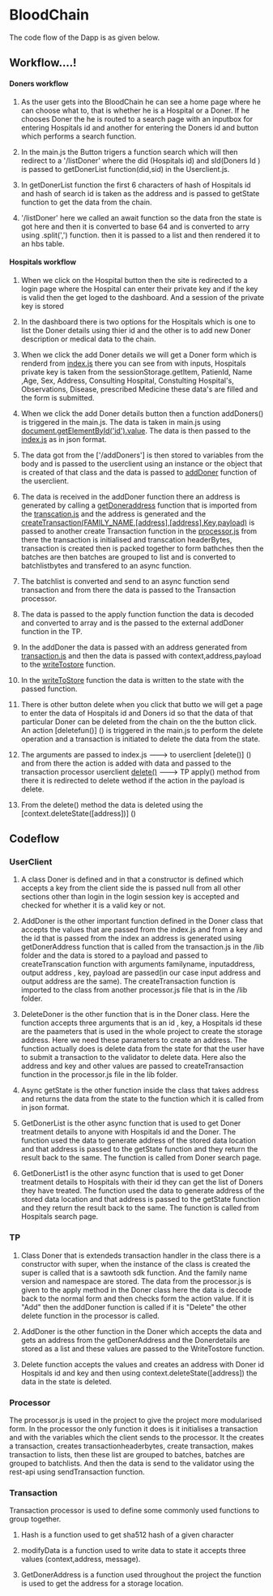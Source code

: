 # BloodChain

The code flow of the Dapp is as given below.


## Workflow....!


#### Doners workflow

1. As the user gets into the BloodChain he can see a home page where he can choose what to, that is whether he is a Hospital or a Doner. If he chooses Doner the he is routed to a search page with an inputbox for entering Hospitals id and another for entering the Doners id  and button which performs a search function.

2. In the main.js the Button trigers a function search which will then redirect to a '/listDoner' where the  did (Hospitals id) and sId(Doners Id ) is passed to getDonerList function(did,sid) in the Userclient.js.


3. In getDonerList function the first 6 characters of hash of Hospitals id and hash of search id is taken as the address and is passed to getState function to get the data from the chain.


4. '/listDoner' here we called an await function so the data fron the state is got here and then it is converted to base 64 and is converted to arry using .split(',') function. then it is passed to a list and then rendered it to an hbs table.


#### Hospitals workflow


1. When we click on the Hospital button then the site is redirected to a login page where the Hospital can enter their private key and if the  key is valid then the get loged to the dashboard. And a session of the private key is stored


2. In the dashboard there is two options for the Hospitals which is one to list the Doner details using thier id and the other is to add new Doner description or medical data to the chain.


3. When we click the add Doner details we will get a Doner form which is renderd from [index.js](http://localhost:3000//DonerForm) there you can see from with inputs, Hospitals private key is taken from the sessionStorage.getItem,  PatienId, Name ,Age, Sex, Address, Consulting Hospital, Constulting Hospital's, Observations, Disease, prescribed Medicine these data's are filled and the form is submitted.


4. When we click the add Doner details button then a function addDoners() is triggered in the main.js. The data is taken in main.js using [document.getElementById('id').value](). The data is then passed to the [index.js]() as in json format.


5. The data got from the ['/addDoners'] is then stored to variables from the body and is passed to the userclient using an instance or the object that is created of that class and the data is passed to [addDoner]() function of the userclient.


6. The data is received in the addDoner function there an address is generated by calling a [getDoneraddress]() function that is imported from the [transcation.js]() and the address is generated and the [createTransaction(FAMILY_NAME,[address],[address],Key,payload)]() is passed to another create Transaction function in the [processor.js]() from there the transaction is initialised and transcation headerBytes, transaction is created then is packed together to form bathches then the batches are then batches are grouped to list and is converted to batchlistbytes and transfered to an async function.


7. The batchlist is converted and send to an async function send transaction and from there the data is passed to the Transaction processor.



8. The data is passed to the apply function function the data is decoded and converted to array and is the passed to the external addDoner function in the TP.


9. In the addDoner the data is passed with an address generated from [transaction.js]() and then the data is passed with context,address,payload to the [writeTostore]() function. 


10. In the [writeToStore]() function the data is written to the state with the passed function.


11. There is other button delete when you click that butto we will get a page to enter the data of Hospitals id and Doners id so that the data of that particular Doner can be deleted from the chain on the the button click. An action [deletefun()] () is triggered in the main.js to perform the delete operation and a transaction is initiated to delete the data from the state.


12.  The arguments are passed to index.js ---> to userclient [delete()] () and from there the action is added with data and passed to the transaction processor userclient [delete()]() ---> TP apply() method from there it is redirected to delete wethod if the action in the payload is delete.


13. From the delete() method the data is deleted using the  [context.deleteState([address])] ()





## Codeflow



### UserClient


1. A class Doner is defined and in that a constructor is defined which accepts a key from the client side the is passed null from all other sections other than login in the login session key is accepted and checked for whether it is a valid key or not.


2. AddDoner is the other important function defined in the Doner class that accepts the values that are passed from the index.js and from a key and the id  that is passed from the index an address is generated using getDonerAddress function that is called from the transaction.js in the /lib folder and the data is stored to a payload and passed to createTranscation function with arguments familyname, inputaddress, output address , key, payload are passed(in our case input address and output address are the same). The createTransaction function is imported to the class from another processor.js file that is in the /lib folder. 



3. DeleteDoner is the other function that is in the Doner class. Here the function accepts three arguments that is an id , key, a Hospitals id these are the paameters that is used in the whole project to create the storage address. Here we need these parameters to create an address. The function actually does is delete data from the state for that the user have to submit a transaction to the validator to delete data. Here also the address and key and other values are passed to createTransaction function in the processor.js file in the lib folder. 


4. Async getState is the other function inside the class that takes address and returns  the data from the state to the function which it is called from in json format.


5. GetDonerList is the other async function that is used to get Doner treatment details to anyone with Hospitals id and the Doner. The function used the data to generate address of the stored data location and that address is passed to the getState function and they return the result back to the same. The function is called from Doner search page. 


6. GetDonerList1 is the other async function that is used to get Doner treatment details to Hospitals with their id they can get the list of Doners they have treated. The function used the data to generate address of the stored data location and that address is passed to the getState function and they return the result back to the same. The function is called from Hospitals search page. 



### TP


1. Class Doner that is extendeds transaction handler in the class there is a constructor with super, when the instance of the class is created the super is called that is a sawtooth sdk function. And the family name version and namespace are stored. The data from the processor.js is given to the apply method in the Doner class here the data is decode back to the normal form and then checks form the action value. If it is "Add" then the addDoner function is called if it is "Delete" the other delete function in the processor is called. 


2. AddDoner is the other function in the Doner which accepts the data and gets an address from the getDonerAddress and the Donerdetails are stored as a list and these values are passed to the WriteTostore function.


3. Delete function accepts the values and creates an address with Doner id Hospitals id and key and then using context.deleteState([address]) the data in the state is deleted.



### Processor


The processor.js is used in the project to give the project more modularised form. In the processor the only function it does is it initialises a transaction and with the variables which the client sends to the processor. It the creates a transaction, creates transactionheaderbytes, create transaction, makes transaction to lists, then these list are grouped to batches, batches are grouped to batchlists. And then the data is send to the validator using the rest-api using sendTransaction function.




### Transaction


Transaction processor is used to define some commonly used functions to group together.




1. Hash is a function used to get sha512 hash of a given character


2. modifyData is a function used to write data to state it accepts three values (context,address, message).


3. GetDonerAddress is a function used throughout the project the function is used to get the address for a storage location. 


